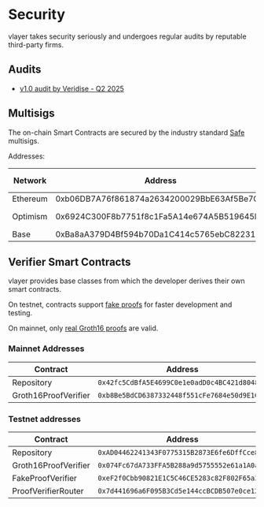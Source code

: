 # Security

vlayer takes security seriously and undergoes regular audits by reputable third-party firms.

## Audits

- [v1.0 audit by Veridise - Q2 2025](/static/audits/audit-2025-q2-veridise.pdf)

## Multisigs

The on-chain Smart Contracts are secured by the industry standard [Safe](https://safe.global/wallet) multisigs.

Addresses:

| Network   | Address                                    | Explorer Link                                                                                              |
|-----------|--------------------------------------------|------------------------------------------------------------------------------------------------------------|
| Ethereum  | 0xb06DB7A76f861874a2634200029BbE63Af5Be7CC | [Etherscan](https://etherscan.io/address/0xb06DB7A76f861874a2634200029BbE63Af5Be7CC)                       |
| Optimism  | 0x6924C300F8b7751f8c1Fa5A14e674A5B519645E1 | [Optimistic Etherscan](https://optimistic.etherscan.io/address/0x6924C300F8b7751f8c1Fa5A14e674A5B519645E1) |
| Base      | 0xBa8aA379D4Bf594b70Da1C414c5765ebC8223174 | [Basescan](https://basescan.org/address/0xBa8aA379D4Bf594b70Da1C414c5765ebC8223174)                        |

## Verifier Smart Contracts

vlayer provides base classes from which the developer derives their own smart contracts.

On testnet, contracts support [fake proofs](../getting-started/dev-and-production.md#fake-mode) for faster development and testing.

On mainnet, only [real Groth16 proofs](../getting-started/dev-and-production.md#groth16-mode) are valid.

### Mainnet Addresses

| Contract               | Address                                      |
|------------------------|----------------------------------------------|
| Repository             | `0x42fc5CdBfA5E4699C0e1e0adD0c4BC421d80482F` |
| Groth16ProofVerifier   | `0xb8Be5BdCD6387332448f551cFe7684e50d9E108C` |

### Testnet addresses

| Contract               | Address                                      |
|------------------------|----------------------------------------------|
| Repository             | `0xAD04462241343F0775315B2873E6fe6DffCce831` |
| Groth16ProofVerifier   | `0x074Fc67dA733FFA5B288a9d5755552e61a1A0a06` |
| FakeProofVerifier      | `0xeF2f0Cbb90821E1C5C46CE5283c82F802F65a3f3` |
| ProofVerifierRouter    | `0x7d441696a6F095B3Cd5e144ccBCDB507e0ce124e` |
